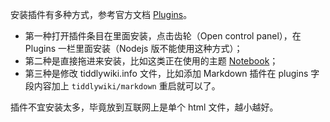 安装插件有多种方式，参考官方文档 [Plugins](https://tiddlywiki.com/#Plugins)。

- 第一种打开插件条目在里面安装，点击齿轮（Open control panel），在 Plugins 一栏里面安装（Nodejs 版不能使用这种方式）；
- 第二种是直接拖进来安装，比如这类正在使用的主题 [Notebook](https://nicolas.petton.fr/tw/notebook.html)；
- 第三种是修改 tiddlywiki.info 文件，比如添加 Markdown 插件在 plugins 字段内容加上 `tiddlywiki/markdown` 重启就可以了。

插件不宜安装太多，毕竟放到互联网上是单个 html 文件，越小越好。